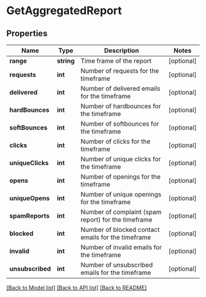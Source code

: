 # GetAggregatedReport

## Properties
Name | Type | Description | Notes
------------ | ------------- | ------------- | -------------
**range** | **string** | Time frame of the report | [optional] 
**requests** | **int** | Number of requests for the timeframe | [optional] 
**delivered** | **int** | Number of delivered emails for the timeframe | [optional] 
**hardBounces** | **int** | Number of hardbounces for the timeframe | [optional] 
**softBounces** | **int** | Number of softbounces for the timeframe | [optional] 
**clicks** | **int** | Number of clicks for the timeframe | [optional] 
**uniqueClicks** | **int** | Number of unique clicks for the timeframe | [optional] 
**opens** | **int** | Number of openings for the timeframe | [optional] 
**uniqueOpens** | **int** | Number of unique openings for the timeframe | [optional] 
**spamReports** | **int** | Number of complaint (spam report) for the timeframe | [optional] 
**blocked** | **int** | Number of blocked contact emails for the timeframe | [optional] 
**invalid** | **int** | Number of invalid emails for the timeframe | [optional] 
**unsubscribed** | **int** | Number of unsubscribed emails for the timeframe | [optional] 

[[Back to Model list]](../../README.md#documentation-for-models) [[Back to API list]](../../README.md#documentation-for-api-endpoints) [[Back to README]](../../README.md)


